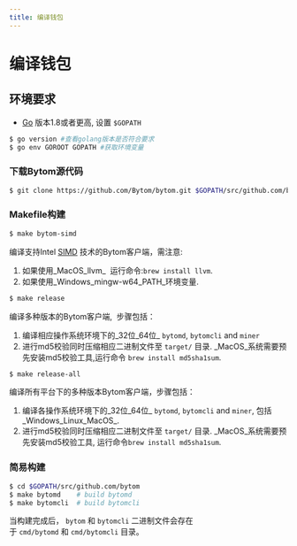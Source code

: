 ```yaml
---
title: 编译钱包
---
```


# 编译钱包

<a name="b6780d84"></a>
## 环境要求

* [Go](https://golang.org/doc/install) 版本1.8或者更高, 设置 `$GOPATH`

```bash
$ go version #查看golang版本是否符合要求
$ go env GOROOT GOPATH #获取环境变量
```

<a name="8331c475"></a>
### 下载Bytom源代码

```bash
$ git clone https://github.com/Bytom/bytom.git $GOPATH/src/github.com/bytom
```

<a name="d4ede159"></a>
### Makefile构建

```bash
$ make bytom-simd
```

编译支持Intel [SIMD](https://en.wikipedia.org/wiki/Streaming_SIMD_Extensionsl) 技术的Bytom客户端，需注意:

1. 如果使用_MacOS_llvm_  运行命令:`brew install llvm`.
1. 如果使用_Windows_mingw-w64_PATH_环境变量.

```bash
$ make release
```

编译多种版本的Bytom客户端,  步骤包括：

1. 编译相应操作系统环境下的_32位_64位_ `bytomd`, `bytomcli` and `miner`
1. 进行md5校验同时压缩相应二进制文件至 `target/` 目录. _MacOS_系统需要预先安装md5校验工具,运行命令 `brew install md5sha1sum`.

```bash
$ make release-all
```

编译所有平台下的多种版本Bytom客户端，步骤包括：

1. 编译各操作系统环境下的_32位_64位_ `bytomd`, `bytomcli` and `miner`, 包括_Windows_Linux_MacOS_.
1. 进行md5校验同时压缩相应二进制文件至 `target/` 目录. _MacOS_系统需要预先安装md5校验工具, 运行命令`brew install md5sha1sum`.

<a name="40d37216"></a>
### 简易构建

```bash
$ cd $GOPATH/src/github.com/bytom
$ make bytomd    # build bytomd
$ make bytomcli  # build bytomcli
```

当构建完成后， `bytom` 和 `bytomcli` 二进制文件会存在于 `cmd/bytomd` 和 `cmd/bytomcli` 目录。

